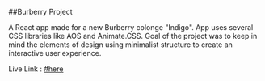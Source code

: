 ##Burberry Project

A React app made for a new Burberry colonge "Indigo". App uses several CSS libraries like AOS and Animate.CSS. Goal of the project was to keep in mind the elements of design using minimalist structure to create an interactive user experience.

Live Link : [#here](burberryproj.firebaseapp.com)
